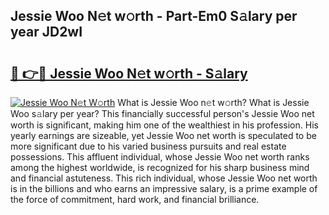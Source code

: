 ## Jessie Woo N𝚎t w𝚘rth - Part-Em0 S𝚊lary per year JD2wI

# <h2><a href="http://gc0dvbl.nevu.top/?p=Jessie+Woo">🔗 👉🔴 Jessie Woo N𝚎t w𝚘rth - S𝚊lary</a></h2>

[![Jessie Woo N𝚎t W𝚘rth](https://i.imgur.com/Oavwk0R.jpeg)](http://gc0dvbl.nevu.top/?p=Jessie+Woo)
What is Jessie Woo n𝚎t w𝚘rth? What is Jessie Woo s𝚊lary per year?
This financially successful person's Jessie Woo net worth is significant, making him one of the wealthiest in his profession. His yearly earnings are sizeable, yet Jessie Woo net worth is speculated to be more significant due to his varied business pursuits and real estate possessions. This affluent individual, whose Jessie Woo net worth ranks among the highest worldwide, is recognized for his sharp business mind and financial astuteness. This rich individual, whose Jessie Woo net worth is in the billions and who earns an impressive salary, is a prime example of the force of commitment, hard work, and financial brilliance.
